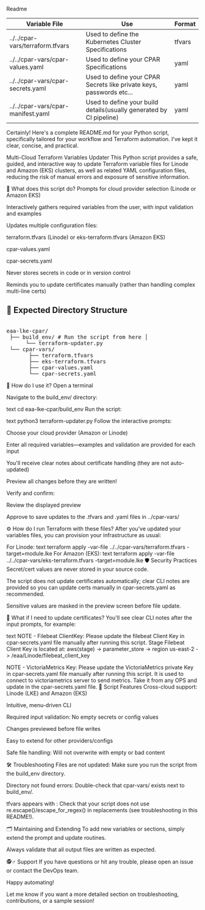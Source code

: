 Readme


| Variable File | Use | Format |
|------|--------|---------|
| ../../cpar-vars/terraform.tfvars | Used to define the Kubernetes Cluster Specifications | tfvars |
| ../../cpar-vars/cpar-values.yaml | Used to define your CPAR Specifications | yaml |
| ../../cpar-vars/cpar-secrets.yaml | Used to define your CPAR Secrets like private keys, passwords etc... | yaml |
| ../../cpar-vars/cpar-manifest.yaml | Used to define your build details(usually generated by CI pipeline) | yaml |

Certainly! Here's a complete README.md for your Python script, specifically tailored for your workflow and Terraform automation. I've kept it clear, concise, and practical.

Multi-Cloud Terraform Variables Updater
This Python script provides a safe, guided, and interactive way to update Terraform variable files for Linode and Amazon (EKS) clusters, as well as related YAML configuration files, reducing the risk of manual errors and exposure of sensitive information.

📝 What does this script do?
Prompts for cloud provider selection (Linode or Amazon EKS)

Interactively gathers required variables from the user, with input validation and examples

Updates multiple configuration files:

terraform.tfvars (Linode) or eks-terraform.tfvars (Amazon EKS)

cpar-values.yaml

cpar-secrets.yaml

Never stores secrets in code or in version control

Reminds you to update certificates manually (rather than handling complex multi-line certs)


## 📂 Expected Directory Structure

<pre> 
eaa-lke-cpar/ 
 ├── build_env/ # Run the script from here │
      └── terraform-updater.py 
 └── cpar-vars/ 
       ├── terraform.tfvars 
       ├── eks-terraform.tfvars 
       ├── cpar-values.yaml 
       └── cpar-secrets.yaml  </pre>

🚀 How do I use it?
Open a terminal

Navigate to the build_env/ directory:

text
cd eaa-lke-cpar/build_env
Run the script:

text
python3 terraform-updater.py
Follow the interactive prompts:

Choose your cloud provider (Amazon or Linode)

Enter all required variables—examples and validation are provided for each input

You'll receive clear notes about certificate handling (they are not auto-updated)

Preview all changes before they are written!

Verify and confirm:

Review the displayed preview

Approve to save updates to the .tfvars and .yaml files in ../cpar-vars/

⚙️ How do I run Terraform with these files?
After you’ve updated your variables files, you can provision your infrastructure as usual:

For Linode:
text
terraform apply -var-file ../../cpar-vars/terraform.tfvars -target=module.lke
For Amazon (EKS):
text
terraform apply -var-file ../../cpar-vars/eks-terraform.tfvars -target=module.lke
🛡️ Security Practices
Secret/cert values are never stored in your source code.

The script does not update certificates automatically; clear CLI notes are provided so you can update certs manually in cpar-secrets.yaml as recommended.

Sensitive values are masked in the preview screen before file update.

🔑 What if I need to update certificates?
You'll see clear CLI notes after the input prompts, for example:

text
NOTE - Filebeat ClientKey:
Please update the filebeat Client Key in cpar-secrets.yaml file manually after running this script.
Stage Filebeat Client Key is located at:
  aws(stage) -> parameter_store -> region us-east-2 -> /eaa/Linode/filebeat_client_key

NOTE - VictoriaMetrics Key:
Please update the VictoriaMetrics private Key in cpar-secrets.yaml file manually after running this script.
It is used to connect to victoriametrics server to send metrics.
Take it from any OPS and update in the cpar-secrets.yaml file.
🧩 Script Features
Cross-cloud support: Linode (LKE) and Amazon (EKS)

Intuitive, menu-driven CLI

Required input validation: No empty secrets or config values

Changes previewed before file writes

Easy to extend for other providers/configs

Safe file handling: Will not overwrite with empty or bad content

🛠️ Troubleshooting
Files are not updated: Make sure you run the script from the build_env directory.

Directory not found errors: Double-check that cpar-vars/ exists next to build_env/.

tfvars appears with \: Check that your script does not use re.escape()/escape_for_regex() in replacements (see troubleshooting in this README!).

🗂️ Maintaining and Extending
To add new variables or sections, simply extend the prompt and update routines.

Always validate that all output files are written as expected.

🕵️♂️ Support
If you have questions or hit any trouble, please open an issue or contact the DevOps team.

Happy automating!

Let me know if you want a more detailed section on troubleshooting, contributions, or a sample session!
